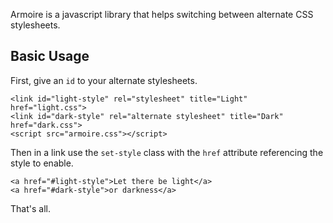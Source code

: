 Armoire is a javascript library that helps switching between alternate CSS stylesheets.

## Basic Usage

First, give an `id` to your alternate stylesheets.

    <link id="light-style" rel="stylesheet" title="Light" href="light.css">
    <link id="dark-style" rel="alternate stylesheet" title="Dark" href="dark.css">
    <script src="armoire.css"></script>

Then in a link use the `set-style` class with the `href` attribute referencing the style to enable.

    <a href="#light-style">Let there be light</a>
    <a href="#dark-style">or darkness</a>

That's all.